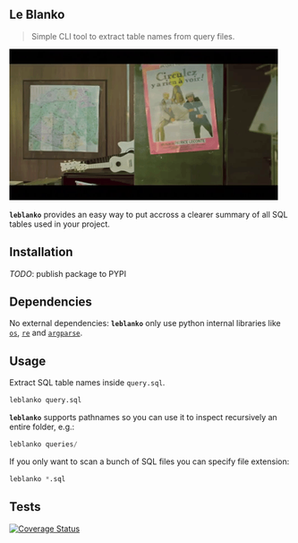 ## Le Blanko

> Simple CLI tool to extract table names from query files.

![leblanko](docs/leblanko.gif)

__`leblanko`__ provides an easy way to put accross a clearer summary of all SQL tables used in your project. 

## Installation

*TODO*: publish package to PYPI

## Dependencies

No external dependencies: __`leblanko`__ only use python internal libraries like [`os`](https://docs.python.org/3.5/library/os.html), [`re`](https://docs.python.org/3.5/library/re.html) and [`argparse`](https://docs.python.org/3.5/library/argparse.html).

## Usage

Extract SQL table names inside `query.sql`. 

```python
leblanko query.sql
```

__`leblanko`__ supports pathnames so you can use it to inspect recursively an entire folder, e.g.:

```python
leblanko queries/
```

If you only want to scan a bunch of SQL files you can specify file extension:

```python
leblanko *.sql
```

## Tests

[![Coverage Status](https://coveralls.io/repos/github/axelbellec/leblanko/badge.svg?branch=master)](https://coveralls.io/github/axelbellec/leblanko?branch=master)